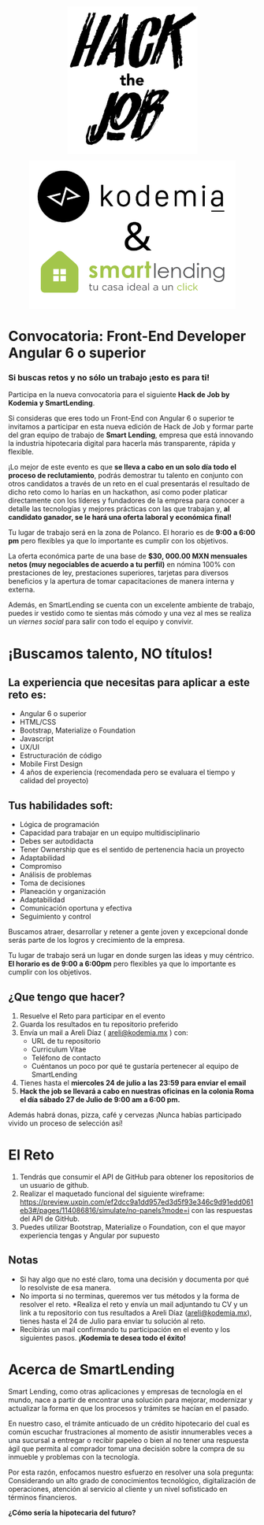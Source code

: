 <p align='center'>
  <img src='img/logo_htj.png' height='300' align='center'>
</p>

<p align='center'>
  <img src='img/hack-the-job-smart-lending.png' height='300' align='center'>
</p>

# Convocatoria: Front-End Developer Angular 6 o superior

### **Si buscas retos y no sólo un trabajo ¡esto es para ti!**

Participa en la nueva convocatoria para el siguiente **Hack de Job by Kodemia y SmartLending**.

Si consideras que eres todo un Front-End con Angular 6 o superior te invitamos a participar en esta nueva edición de Hack de Job y formar parte del gran equipo de trabajo de **Smart Lending**, empresa que está innovando la industria hipotecaria digital para hacerla más transparente, rápida y flexible.

¡Lo mejor de este evento es que **se lleva a cabo en un solo día todo el proceso de reclutamiento**, podrás demostrar tu talento en conjunto con otros candidatos a través de un reto en el cual presentarás el resultado de dicho reto como lo harías en un hackathon, así como poder platicar directamente con los líderes y fundadores de la empresa para conocer a detalle las tecnologías  y mejores prácticas con las que trabajan y, **al candidato ganador, se le hará una oferta laboral y económica final!**

Tu lugar de trabajo será en la zona de Polanco. El horario es de **9:00 a 6:00 pm** pero flexibles ya que lo importante es cumplir con los objetivos. 

La oferta económica parte de una base de **$30, 000.00 MXN mensuales netos (muy negociables de acuerdo a tu perfil)** en nómina 100% con prestaciones de ley, prestaciones superiores, tarjetas para diversos beneficios y la apertura de tomar capacitaciones de manera interna y externa.

Además, en SmartLending se cuenta con un excelente ambiente de trabajo, puedes ir vestido como te sientas más cómodo y una vez al mes se realiza un *viernes social* para salir con todo el equipo y convivir.

# ¡Buscamos talento, NO títulos!

## **La experiencia que necesitas para aplicar a este reto es:**

* Angular 6 o superior
* HTML/CSS
* Bootstrap, Materialize o Foundation
* Javascript
* UX/UI
* Estructuración de código
* Mobile First Design
* 4 años de experiencia (recomendada pero se evaluara el tiempo y calidad del proyecto)
 
## **Tus habilidades soft:**

* Lógica de programación
* Capacidad para trabajar en un equipo multidisciplinario
* Debes ser autodidacta
* Tener Ownership que es el sentido de pertenencia hacia un proyecto
* Adaptabilidad
* Compromiso
* Análisis de problemas
* Toma de decisiones
* Planeación y organización
* Adaptabilidad
* Comunicación oportuna y efectiva
* Seguimiento y control

Buscamos atraer, desarrollar y retener a gente joven y excepcional donde serás parte de los logros y crecimiento de la empresa.

Tu lugar de trabajo será un lugar en donde surgen las ideas y muy céntrico. **El horario es de 9:00 a 6:00pm** pero flexibles ya que lo importante es cumplir con los objetivos.

## ¿Que tengo que hacer?

1. Resuelve el Reto para participar en el evento
2. Guarda los resultados en tu repositorio preferido
3. Envía un mail a Areli Díaz ( areli@kodemia.mx ) con:
    * URL de tu repositorio
    * Curriculum Vitae
    * Teléfono de contacto
    * Cuéntanos un poco por qué te gustaría pertenecer al equipo de SmartLending
4. Tienes hasta el **miercoles 24 de julio a las 23:59 para enviar el email**
5. **Hack the job se llevará a cabo en nuestras oficinas en la colonia Roma el día sábado 27 de Julio de 9:00 am a 6:00 pm.**

Además habrá donas, pizza, café y cervezas ¡Nunca habías participado vivido un proceso de selección así!

# El Reto

1. Tendrás que consumir el API de GitHub para obtener los repositorios de un usuario de github.
2. Realizar el maquetado funcional del siguiente wireframe:  https://preview.uxpin.com/ef2dcc9a1dd957ed3d5f93e346c9d91edd061eb3#/pages/114086816/simulate/no-panels?mode=i con las respuestas del API de GitHub.
3. Puedes utilizar Bootstrap, Materialize o Foundation, con el que mayor experiencia tengas y Angular por supuesto
 
## Notas

* Si hay algo que no esté claro, toma una decisión y documenta por qué lo resolviste de esa manera.
* No importa si no terminas, queremos ver tus métodos y la forma de resolver el reto. *Realiza el reto y envía un mail adjuntando tu CV y un link a tu repositorio con tus resultados a Areli Díaz (areli@kodemia.mx), tienes hasta el 24 de Julio para enviar tu solución al reto.
* Recibirás un mail confirmando tu participación en el evento y los siguientes pasos. **¡Kodemia te desea todo el éxito!**

# Acerca de SmartLending

Smart Lending, como otras aplicaciones y empresas de tecnología en el mundo, nace a partir de encontrar una solución para mejorar, modernizar y actualizar la forma en que los procesos y trámites se hacían en el pasado.

En nuestro caso, el trámite anticuado de un crédito hipotecario del cual es común escuchar frustraciones al momento de asistir innumerables veces a una sucursal a entregar o recibir papeleo o bien al no tener una respuesta ágil que permita al comprador tomar una decisión sobre la compra de su inmueble y problemas con la tecnología.

Por esta razón, enfocamos nuestro esfuerzo en resolver una sola pregunta: Considerando un alto grado de conocimientos tecnológico, digitalización de operaciones, atención al servicio al cliente y un nivel sofisticado en términos financieros.

**¿Cómo sería la hipotecaria del futuro?**
